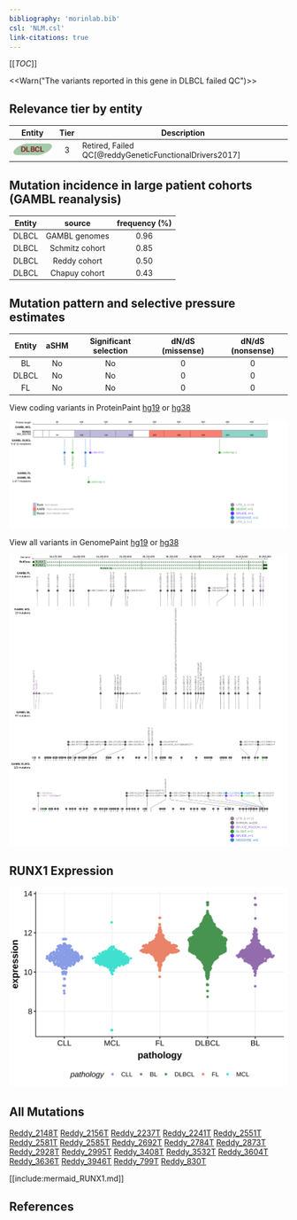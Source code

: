 ```yaml
---
bibliography: 'morinlab.bib'
csl: 'NLM.csl'
link-citations: true
---
```

[[_TOC_]]

<<Warn("The variants reported in this gene in DLBCL failed QC")>>


## Relevance tier by entity

|Entity|Tier|Description                              |
|:------:|:----:|-----------------------------------------|
|![DLBCL](images/icons/DLBCL_tier2.png) |3   |Retired, Failed QC[@reddyGeneticFunctionalDrivers2017]|

## Mutation incidence in large patient cohorts (GAMBL reanalysis)

|Entity|source        |frequency (%)|
|:------:|:--------------:|:-------------:|
|DLBCL |GAMBL genomes |0.96         |
|DLBCL |Schmitz cohort|0.85         |
|DLBCL |Reddy cohort  |0.50         |
|DLBCL |Chapuy cohort |0.43         |

## Mutation pattern and selective pressure estimates

|Entity|aSHM|Significant selection|dN/dS (missense)|dN/dS (nonsense)|
|:------:|:----:|:---------------------:|:----------------:|:----------------:|
|BL    |No  |No                   |0               |0               |
|DLBCL |No  |No                   |0               |0               |
|FL    |No  |No                   |0               |0               |




View coding variants in ProteinPaint [hg19](https://morinlab.github.io/LLMPP/GAMBL/RUNX1_protein.html)  or [hg38](https://morinlab.github.io/LLMPP/GAMBL/RUNX1_protein_hg38.html)

![](images/proteinpaint/RUNX1_NM_001754.svg)

View all variants in GenomePaint [hg19](https://morinlab.github.io/LLMPP/GAMBL/RUNX1.html)  or [hg38](https://morinlab.github.io/LLMPP/GAMBL/RUNX1_hg38.html)

![](images/proteinpaint/RUNX1.svg)

## RUNX1 Expression
![](images/gene_expression/RUNX1_by_pathology.svg)
<!-- ORIGIN: reddyGeneticFunctionalDrivers2017 -->
<!-- DLBCL: reddyGeneticFunctionalDrivers2017 -->

## All Mutations

[Reddy_2148T](https://www.bcgsc.ca/downloads/morinlab/GAMBL/Reddy/igv_reports/Reddy_2148T.html)
[Reddy_2156T](https://www.bcgsc.ca/downloads/morinlab/GAMBL/Reddy/igv_reports/Reddy_2156T.html)
[Reddy_2237T](https://www.bcgsc.ca/downloads/morinlab/GAMBL/Reddy/igv_reports/Reddy_2237T.html)
[Reddy_2241T](https://www.bcgsc.ca/downloads/morinlab/GAMBL/Reddy/igv_reports/Reddy_2241T.html)
[Reddy_2551T](https://www.bcgsc.ca/downloads/morinlab/GAMBL/Reddy/igv_reports/Reddy_2551T.html)
[Reddy_2581T](https://www.bcgsc.ca/downloads/morinlab/GAMBL/Reddy/igv_reports/Reddy_2581T.html)
[Reddy_2585T](https://www.bcgsc.ca/downloads/morinlab/GAMBL/Reddy/igv_reports/Reddy_2585T.html)
[Reddy_2692T](https://www.bcgsc.ca/downloads/morinlab/GAMBL/Reddy/igv_reports/Reddy_2692T.html)
[Reddy_2784T](https://www.bcgsc.ca/downloads/morinlab/GAMBL/Reddy/igv_reports/Reddy_2784T.html)
[Reddy_2873T](https://www.bcgsc.ca/downloads/morinlab/GAMBL/Reddy/igv_reports/Reddy_2873T.html)
[Reddy_2928T](https://www.bcgsc.ca/downloads/morinlab/GAMBL/Reddy/igv_reports/Reddy_2928T.html)
[Reddy_2995T](https://www.bcgsc.ca/downloads/morinlab/GAMBL/Reddy/igv_reports/Reddy_2995T.html)
[Reddy_3408T](https://www.bcgsc.ca/downloads/morinlab/GAMBL/Reddy/igv_reports/Reddy_3408T.html)
[Reddy_3532T](https://www.bcgsc.ca/downloads/morinlab/GAMBL/Reddy/igv_reports/Reddy_3532T.html)
[Reddy_3604T](https://www.bcgsc.ca/downloads/morinlab/GAMBL/Reddy/igv_reports/Reddy_3604T.html)
[Reddy_3636T](https://www.bcgsc.ca/downloads/morinlab/GAMBL/Reddy/igv_reports/Reddy_3636T.html)
[Reddy_3946T](https://www.bcgsc.ca/downloads/morinlab/GAMBL/Reddy/igv_reports/Reddy_3946T.html)
[Reddy_799T](https://www.bcgsc.ca/downloads/morinlab/GAMBL/Reddy/igv_reports/Reddy_799T.html)
[Reddy_830T](https://www.bcgsc.ca/downloads/morinlab/GAMBL/Reddy/igv_reports/Reddy_830T.html)

[[include:mermaid_RUNX1.md]]

## References

